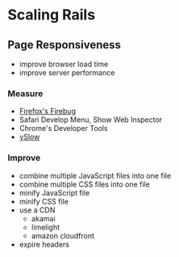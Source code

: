 # Scaling Rails

## Page Responsiveness

- improve browser load time
- improve server performance

### Measure

- [Firefox's Firebug](https://getfirebug.com/)
- Safari Develop Menu, Show Web Inspector
- Chrome's Developer Tools
- [ySlow](https://addons.mozilla.org/en-US/firefox/addon/yslow/)

### Improve

- combine multiple JavaScript files into one file
- combine multiple CSS files into one file
- minify JavaScript file
- minify CSS file
- use a CDN
	- akamai
	- limelight
	- amazon cloudfront
- expire headers

